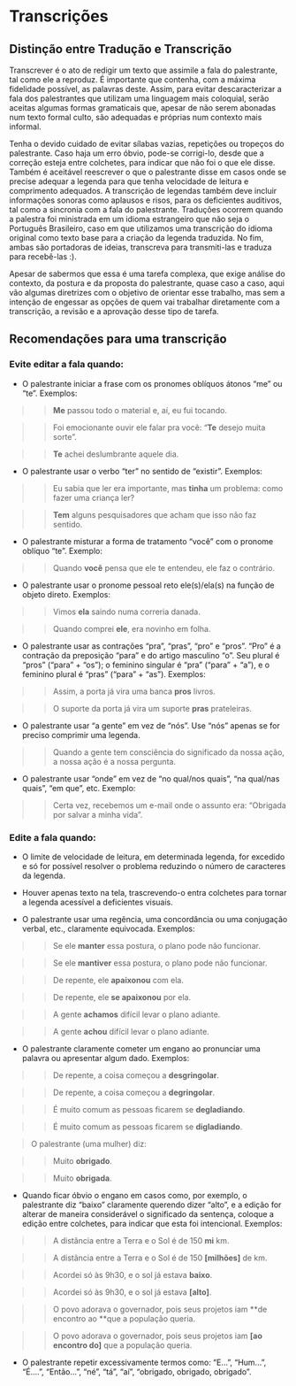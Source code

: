 # Transcrições

## Distinção entre Tradução e Transcrição
Transcrever é o ato de redigir um texto que assimile a fala do palestrante, tal como ele a reproduz. É importante que contenha, com a máxima fidelidade possível, as palavras deste.
Assim, para evitar descaracterizar a fala dos palestrantes que utilizam uma linguagem mais coloquial, serão aceitas algumas formas gramaticais que, apesar de não serem abonadas num texto formal culto, são adequadas e próprias num contexto mais informal.

Tenha o devido cuidado de evitar sílabas vazias, repetições ou tropeços do palestrante. Caso haja um erro óbvio, pode-se corrigi-lo, desde que a correção esteja entre colchetes, para indicar que não foi o que ele disse. Também é aceitável reescrever o que o palestrante disse em casos onde se precise adequar a legenda para que tenha velocidade de leitura e comprimento adequados. A transcrição de legendas também deve incluir informações sonoras como aplausos e risos, para os deficientes auditivos, tal como a sincronia com a fala do palestrante. Traduções ocorrem quando a palestra foi ministrada em um idioma estrangeiro que não seja o Português Brasileiro, caso em que utilizamos uma transcrição do idioma original como texto base para a criação da legenda traduzida. No fim, ambas são portadoras de ideias, transcreva para transmiti-las e traduza para recebê-las :).

Apesar de sabermos que essa é uma tarefa complexa, que exige análise do contexto, da postura e da proposta do palestrante, quase caso a caso, aqui vão algumas diretrizes com o objetivo de orientar esse trabalho, mas sem a intenção de engessar as opções de quem vai trabalhar diretamente com a transcrição, a revisão e a aprovação desse tipo de tarefa.

## Recomendações para uma transcrição

### Evite editar a fala quando:

- O palestrante iniciar a frase com os pronomes oblíquos átonos “me” ou “te”. Exemplos:

>> __Me__ passou todo o material e, aí, eu fui tocando.

>> Foi emocionante ouvir ele falar pra você: “__Te__ desejo muita sorte”.

>> __Te__ achei deslumbrante aquele dia.

- O palestrante usar o verbo “ter” no sentido de “existir”. Exemplos:

>> Eu sabia que ler era importante, mas __tinha__ um problema: como fazer uma criança ler?

>> __Tem__ alguns pesquisadores que acham que isso não faz sentido.

- O palestrante misturar a forma de tratamento “você” com o pronome oblíquo “te”. Exemplo:

>> Quando __você__ pensa que ele te entendeu, ele faz o contrário.

- O palestrante usar o pronome pessoal reto ele(s)/ela(s) na função de objeto direto. Exemplos:

>> Vimos __ela__ saindo numa correria danada.

>> Quando comprei __ele__, era novinho em folha.

- O palestrante usar as contrações “pra”, “pras”, “pro” e “pros”. “Pro” é a contração da preposição “para” e do artigo masculino “o”. Seu plural é “pros” (“para” + “os”); o feminino singular é “pra” (“para” + “a”), e o feminino plural é “pras” (“para” + “as”). Exemplos:

>> Assim, a porta já vira uma banca __pros__ livros.

>> O suporte da porta já vira um suporte __pras__ prateleiras.

- O palestrante usar “a gente” em vez de “nós”. Use “nós” apenas se for preciso comprimir uma legenda.

>> Quando a gente tem consciência do significado da nossa ação, a nossa ação é a nossa pergunta.

- O palestrante usar “onde” em vez de “no qual/nos quais”, “na qual/nas quais”, “em que”, etc. Exemplo:

>> Certa vez, recebemos um e-mail onde o assunto era: “Obrigada por salvar a minha vida”.

### Edite a fala quando:

- O limite de velocidade de leitura, em determinada legenda, for excedido e só for possível resolver o problema reduzindo o número de caracteres da legenda.

- Houver apenas texto na tela, trascrevendo-o entra colchetes para tornar a legenda acessível a deficientes visuais.

- O palestrante usar uma regência, uma concordância ou uma conjugação verbal, etc., claramente equivocada. Exemplos:

>> Se ele **manter** essa postura, o plano pode não funcionar.

>> Se ele **mantiver** essa postura, o plano pode não funcionar.

>> De repente, ele **apaixonou** com ela.

>> De repente, ele **se apaixonou** por ela.

>> A gente **achamos** difícil levar o plano adiante.

>>A gente **achou** difícil levar o plano adiante.

- O palestrante claramente cometer um engano ao pronunciar uma palavra ou apresentar algum dado. Exemplos:

>> De repente, a coisa começou a **desgringolar**.

>> De repente, a coisa começou a **degringolar**.

>> É muito comum as pessoas ficarem se **degladiando**.

>> É muito comum as pessoas ficarem se **digladiando**.

> O palestrante (uma mulher) diz:

>> Muito **obrigado**.

>> Muito **obrigada**.

- Quando ficar óbvio o engano em casos como, por exemplo, o palestrante diz “baixo” claramente querendo dizer “alto”, e a edição for alterar de maneira considerável o significado da sentença, coloque a edição entre colchetes, para indicar que esta foi intencional. Exemplos:

>> A distância entre a Terra e o Sol é de 150 **mi** km.

>> A distância entre a Terra e o Sol é de 150 **[milhões]** de km.

>> Acordei só às 9h30, e o sol já estava **baixo**.

>> Acordei só às 9h30, e o sol já estava **[alto]**.

>> O povo adorava o governador, pois seus projetos iam **de encontro ao **que a população queria.

>> O povo adorava o governador, pois seus projetos iam **[ao encontro do]** que a população queria.

- O palestrante repetir excessivamente termos como: “E...”, “Hum...”, “É….”, “Então...”, “né”, “tá”, “aí”, “obrigado, obrigado, obrigado”.
